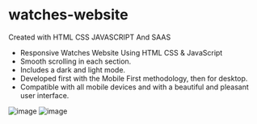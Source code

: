 # watches-website
Created with HTML CSS JAVASCRIPT And SAAS
- Responsive Watches Website Using HTML CSS & JavaScript
- Smooth scrolling in each section.
- Includes a dark and light mode.
- Developed first with the Mobile First methodology, then for desktop.
- Compatible with all mobile devices and with a beautiful and pleasant user interface.

![image](https://github.com/Palkadam/watches-website/assets/122198973/cc6e6ba0-86ce-4c94-bb1d-a58014d63440)
![image](https://github.com/Palkadam/watches-website/assets/122198973/6c8f9904-ea90-4015-8ba6-f5b92182a241)

